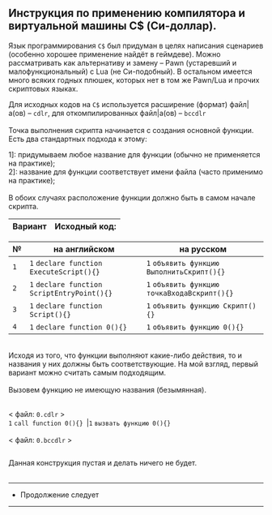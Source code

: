 Инструкция по применению компилятора и виртуальной машины C$ (Си-доллар).
-
Язык программирования ```С$``` был придуман в целях написания сценариев (особенно хорошее применение найдёт в геймдеве).
Можно рассматривать как альтернативу и замену – Pawn (устаревший и малофункциональный) с Lua (не Си-подобный).
В остальном имеется много всяких годных плюшек, которых нет в том же Pawn/Lua и прочих скриптовых языках.

Для исходных кодов на ```C$``` используется расширение (формат) файл|а(ов) – `cdlr`, для откомпилированных файл|а(ов) – `bccdlr` <br><br>
Точка выполнения скрипта начинается с создания основной функции. Есть два стандартных подхода к этому: <br>

1]: придумываем любое название для функции (обычно не применяется на практике);<br>
2]: название для функции соответствует имени файла (часто применимо на практике);<br>
<br>
В обоих случаях расположение функции должно быть в самом начале скрипта. <br>

| Вариант | Исходный код: |
|---------|---------------|

| № | на английском | на русском |
|---------|---------------|------------|
| ```1``` | ```1``` ```declare function ExecuteScript(){}```       | ```1``` ```объявить функцию ВыполнитьСкрипт(){}```     |
| ```2``` | ```1``` ```declare function ScriptEntryPoint(){}```    | ```1``` ```объявить функцию точкаВходаВскрипт(){}```   |
| ```3``` | ```1``` ```declare function Script(){}```              | ```1``` ```объявить функцию Скрипт(){}```              |
| ```4``` | ```1``` ```declare function 0(){}```                   | ```1``` ```объявить функцию 0(){}```                    |
<br>
Исходя из того, что функции выполняют какие-либо действия, то и названия у них должны быть соответствующие. На мой взгляд, первый вариант можно считать самым подходящим.<br>
<br>
Вызовем функцию не имеющую названия (безымянная).<br><br>

< файл: ```0.cdlr``` ><br>
```1``` ```call function 0(){} ```|```1``` ```вызвать функцию 0(){}```<br>
<br>
< файл: ```0.bccdlr``` ><br>
``` ```

Данная конструкция пустая и делать ничего не будет.<br>
<br>

---------------------
* Продолжение следует
---------------------
